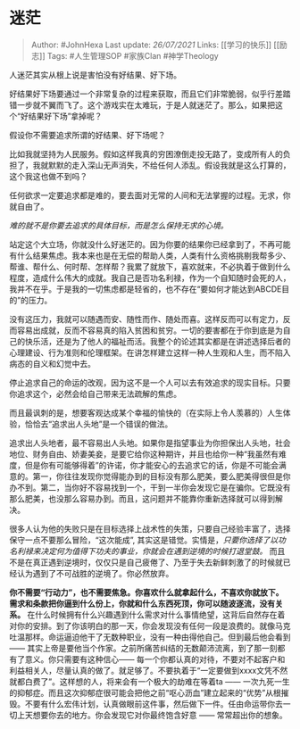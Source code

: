 # 迷茫

> Author: #JohnHexa
Last update: *26/07/2021* 
Links: [[学习的快乐]] [[励志]]
Tags: #人生管理SOP  #家族Clan #神学Theology  


 人迷茫其实从根上说是害怕没有好结果、好下场。
 
 好结果好下场要通过一个非常复杂的过程来获取，而且它们非常脆弱，似乎行差踏错一步就不翼而飞了。这个游戏实在太难玩，于是人就迷茫了。那么，如果把这个“好结果好下场”拿掉呢？
 
 假设你不需要追求所谓的好结果、好下场呢？
 
 比如我就坚持为人民服务。假如这样我真的穷困潦倒走投无路了，变成所有人的负担了，我就默默的走入深山无声消失，不给任何人添乱。假设我就是这么打算的，这个我这也做不到吗？
 
 任何欲求一定要追求都是难的，要去面对无常的人间和无法掌握的过程。无求，你就自由了。
 
 *难的就不是你要去追求的具体目标，而是怎么保持无求的心境。*
 
 站定这个大立场，你就没什么好迷茫的。因为你要的结果你已经拿到了，不再可能有什么结果焦虑。我本来也是在无偿的帮助人类，人类有什么资格挑剔我帮多少、帮谁、帮什么、何时帮、怎样帮？我累了就放下，喜欢就来，不必执着于做到什么程度，造成什么伟大的成就。我自己是否功名利禄，作为一个自知随时会死的人，我并不在乎。于是我的一切焦虑都是轻省的，也不存在“要如何才能达到ABCDE目的”的压力。

 没有这压力，我就可以随遇而安、随性而作、随处而喜。这样反而可以有定力，反而容易出成就，反而不容易真的陷入贫困和贫穷。一切的要害都在于你到底是为自己的快乐活，还是为了他人的福祉而活。我整个的论述其实都是在讲述选择后者的心理建设、行为准则和伦理框架。在讲怎样建立这样一种人生观和人生，而不陷入病态的自义和幻觉中去。

 停止追求自己的命运的改观，因为这不是一个人可以去有效追求的现实目标。只要你追求这个，必然会给自己带来无法疏解的焦虑。
 
 而且最讽刺的是，想要客观达成某个幸福的愉快的（在实际上令人羡慕的）人生体验，恰恰去“追求出人头地”是一个错误的做法。
 
 追求出人头地者，最不容易出人头地。如果你是指望事业为你担保出人头地，社会地位、财务自由、娇妻美妾，是要它给你这种期许，并且也给你一种“我虽然有难度，但是你有可能够得着”的许诺，你才能安心的去追求它的话，你是不可能会满意的。第一，你往往发现你觉得能办到的目标没有那么肥美，要么肥美得很但是你办不到。第二，当你好不容易找到一个，干到一半你会发现它是在骗你。它既没有那么肥美，也没那么容易办到。而且，这问题并不能靠你重新选择就可以得到解决。
 
 很多人认为他的失败只是在目标选择上战术性的失策，只要自己经验丰富了，选择保守一点不要那么冒险，“这次能成”, 其实这是错觉。实情是，*只要你选择了以功名利禄来决定何为值得下功夫的事业，你就会在遇到逆境的时候打退堂鼓。* 而且不是在真正遇到逆境时，仅仅只是自己疲倦了、乃至于失去新鲜刺激了的时候就已经认为遇到了不可战胜的逆境了。你必然放弃。

 **你不需要“行动力”，也不需要焦急。你喜欢什么就拿起什么，不喜欢你就放下。需求和条款把你逼到什么份上，你就和什么东西死顶，你可以随波逐流，没有关系。** 在什么时候拥有什么兴趣遇到什么需求对什么事情绝望，这背后自然存在着对你的安排。到了你该明白的那一天，你会发现没有任何一段是浪费的。就像马克吐温那样。命运逼迫他干了无数种职业，没有一种由得他自己。但到最后他会看到 —— 其实上帝是要他当个作家。之前所痛苦纠结的无数颠沛流离，到了那一刻都有了意义。你只需要有这种信心—— 每一个你都认真的对待，不要对不起客户和利益相关人，尽量认真的做了。就足够了。不要执着于“一定要做到xxxx文凭不然就都白费了”。这样想的人，将来会有一个极大的劫难在等着ta —— 一次九死一生的抑郁症。而且这次抑郁症很可能会把他之前“呕心沥血”建立起来的“优势”从根摧毁。不要有什么宏伟计划，认真做眼前这件事，然后做下一件。任由命运带你去一切上天想要你去的地方。你会发现它对你最终饱含好意 —— 常常超出你的想象。